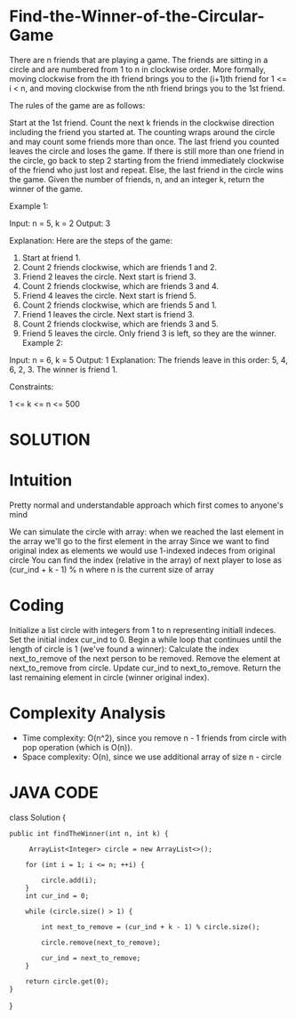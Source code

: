 # Find-the-Winner-of-the-Circular-Game

There are n friends that are playing a game. The friends are sitting in a circle and are numbered from 1 to n in clockwise order. More formally, moving clockwise from the ith friend brings you to the (i+1)th friend for 1 <= i < n, and moving clockwise from the nth friend brings you to the 1st friend.

The rules of the game are as follows:

Start at the 1st friend.
Count the next k friends in the clockwise direction including the friend you started at. The counting wraps around the circle and may count some friends more than once.
The last friend you counted leaves the circle and loses the game.
If there is still more than one friend in the circle, go back to step 2 starting from the friend immediately clockwise of the friend who just lost and repeat.
Else, the last friend in the circle wins the game.
Given the number of friends, n, and an integer k, return the winner of the game.


Example 1:

Input: n = 5, k = 2
Output: 3

Explanation: Here are the steps of the game:
1) Start at friend 1.
2) Count 2 friends clockwise, which are friends 1 and 2.
3) Friend 2 leaves the circle. Next start is friend 3.
4) Count 2 friends clockwise, which are friends 3 and 4.
5) Friend 4 leaves the circle. Next start is friend 5.
6) Count 2 friends clockwise, which are friends 5 and 1.
7) Friend 1 leaves the circle. Next start is friend 3.
8) Count 2 friends clockwise, which are friends 3 and 5.
9) Friend 5 leaves the circle. Only friend 3 is left, so they are the winner.
Example 2:

Input: n = 6, k = 5
Output: 1
Explanation: The friends leave in this order: 5, 4, 6, 2, 3. The winner is friend 1.
 

Constraints:

1 <= k <= n <= 500

# SOLUTION 

# Intuition
Pretty normal and understandable approach which first comes to anyone's mind

We can simulate the circle with array: when we reached the last element in the array we'll go to the first element in the array
Since we want to find original index as elements we would use 1-indexed indeces from original circle
You can find the index (relative in the array) of next player to lose as (cur_ind + k - 1) % n where n is the current size of array

# Coding
Initialize a list circle with integers from 1 to n representing initiall indeces.
Set the initial index cur_ind to 0.
Begin a while loop that continues until the length of circle is 1 (we've found a winner):
Calculate the index next_to_remove of the next person to be removed.
Remove the element at next_to_remove from circle.
Update cur_ind to next_to_remove.
Return the last remaining element in circle (winner original index).

# Complexity Analysis
- Time complexity: O(n^2), since you remove n - 1 friends from circle with pop operation (which is O(n)).
- Space complexity: O(n), since we use additional array of size n - circle

# JAVA CODE

class Solution {

    public int findTheWinner(int n, int k) {

         ArrayList<Integer> circle = new ArrayList<>();
         
        for (int i = 1; i <= n; ++i) {
        
            circle.add(i);
        }
        int cur_ind = 0;

        while (circle.size() > 1) {
        
            int next_to_remove = (cur_ind + k - 1) % circle.size();
            
            circle.remove(next_to_remove);
            
            cur_ind = next_to_remove;
        }

        return circle.get(0);
    }
}
 
